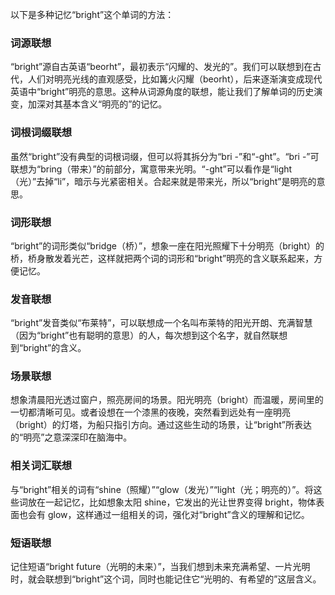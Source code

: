 以下是多种记忆“bright”这个单词的方法：

### 词源联想
“bright”源自古英语“beorht”，最初表示“闪耀的、发光的”。我们可以联想到在古代，人们对明亮光线的直观感受，比如篝火闪耀（beorht），后来逐渐演变成现代英语中“bright”明亮的意思。这种从词源角度的联想，能让我们了解单词的历史演变，加深对其基本含义“明亮的”的记忆。

### 词根词缀联想
虽然“bright”没有典型的词根词缀，但可以将其拆分为“bri -”和“-ght”。“bri -”可联想为“bring（带来）”的前部分，寓意带来光明。“-ght”可以看作是“light（光）”去掉“li”，暗示与光紧密相关。合起来就是带来光，所以“bright”是明亮的意思。

### 词形联想
“bright”的词形类似“bridge（桥）”，想象一座在阳光照耀下十分明亮（bright）的桥，桥身散发着光芒，这样就把两个词的词形和“bright”明亮的含义联系起来，方便记忆。

### 发音联想
“bright”发音类似“布莱特”，可以联想成一个名叫布莱特的阳光开朗、充满智慧（因为“bright”也有聪明的意思）的人，每次想到这个名字，就自然联想到“bright”的含义。

### 场景联想
想象清晨阳光透过窗户，照亮房间的场景。阳光明亮（bright）而温暖，房间里的一切都清晰可见。或者设想在一个漆黑的夜晚，突然看到远处有一座明亮（bright）的灯塔，为船只指引方向。通过这些生动的场景，让“bright”所表达的“明亮”之意深深印在脑海中。

### 相关词汇联想
与“bright”相关的词有“shine（照耀）”“glow（发光）”“light（光；明亮的）”。将这些词放在一起记忆，比如想象太阳 shine，它发出的光让世界变得 bright，物体表面也会有 glow，这样通过一组相关的词，强化对“bright”含义的理解和记忆。

### 短语联想
记住短语“bright future（光明的未来）”，当我们想到未来充满希望、一片光明时，就会联想到“bright”这个词，同时也能记住它“光明的、有希望的”这层含义。 